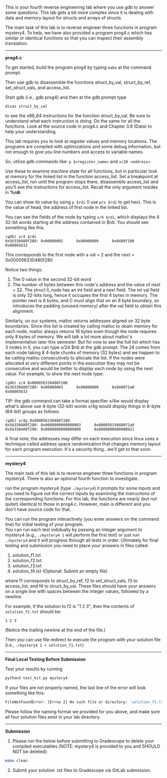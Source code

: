 This is your fourth reverse engineering lab where you use gdb to answer some questions.
This lab gets a bit more complex since it is dealing with data and memory layout for structs
and arrays of structs.

The main task of this lab is to reverse engineer three functions in program mystery4.
To help, we have also provided a program prog4.c which has similar or identical 
functions so that you can inspect their assembly translation.

***

**prog4.c**

To get started, build the program prog4 by typing `make` at the command prompt.

Then use gdb to disassemble the functions struct_by_val, struct_by_ref, set_struct_vals, and access_list.  

Start gdb (i.e., gdb prog4) and then at the gdb prompt type 
```
disas struct_by_val
```
to see the x86_64 instructions for the function struct_by_val.  Be sure to understand what each instruction is doing. Do the same for all the functions.  Look at the source code in prog4.c 
and Chapter 3.8 (Data) to help your understanding.

This lab requires you to look at register values and memory locations. The programs are
compiled with optimizations and some debug information, but not enough to give you
line numbers and access to variable names.  

So, utilize gdb commands like:
`p $<register_name>` and `x/20 <address>`.

Use these to examine machine state for all functions, but in particular look at memory for the linked list in the function access_list. 
Set a breakpoint at access_list, run until the program stops there, disassemble access_list and you'll see the instructions for access_list. Recall the only argument resides in **%rdi**.

You can show its value by using `p $rdi` (I use `p/x $rdi` to get hex). This is the value of head, the address of first node in the linked list. 

You can see the fields of the node by typing `x/4 $rdi`, which displays
the 4 32-bit words starting at the address contained in $rdi. You should see something like this.
```
(gdb) x/4 $rdi
0x56330480f260: 0x00000002      0x00000000      0x0480f280      0x00005633
```
This corresponds to the first node with a val = 2 and the next =  0x000056330480f280

Notice two things: 
1. The 0 value in the second 32-bit word
2. The number of bytes between this node's address and the value of next = 32.   The struct ll_node has an int field and a next field.  The int val field is only 32-bits long, hence it occupies the first 4 bytes in memory. The pointer next is 8 bytes, and C must align that on an 8 byte boundary, so introduces the padding (unused memory) after the val field to obtain this alignment.

Similarly, on our systems, malloc returns addresses aligned on 32 byte boundaries.  Since this list is created
by calling malloc to obain memory for each node, malloc always returns 16 bytes even though
the node requires only 8 bytes of memory. We will talk a lot more about malloc's implementation later this semester.
But for now to see the full list which has 3 nodes in it, you can type x/24 $rdi at the gdb prompt.
The 24 comes from each node taking 8 4-byte chunks of memory (32 bytes) and we happen to be
calling malloc consecutively to allocate the list. If the nodes were allocated at very different
points in the execution they may not be consecutive and would be better to display each node by 
using the next value. For example, to show the next node type:
```
(gdb) x/4 0x000056330480f280
0x56330480f280: 0x00000003      0x00000000      0x0480f2a0      0x00005633
```

TIP: the gdb command can take a format specifier x/4w would display what's above use 4-byte (32-bit) words
x/4g would display things in 8-byte (64-bit) groups as follows: 
```
(gdb) x/4g 0x000056330480f280
0x56330480f280: 0x0000000000000003      0x000056330480f2a0
0x56330480f290: 0x0000000000000000      0x0000000000000021
```

A final note, the addresses may differ on each execution since linux uses a technique 
called address space randomization that changes memory layout for each program execution.
It's a security thing...we'll get to that soon.

***

**mystery4**

The main task of this lab is to reverse engineer three functions in program mystery4.
There is also an optional fourth function to investigate.

run the program mystery4 (type `./mystery4`) it prompts for some inputs and you need to figure out the
correct inputs by examining the instructions of the corresponding functions.  For this lab, the functions
are nearly (but not quite!) identical to those in prog4.c. However, main is different and you don't have source code for that.

You can run the program interactively (you enter answers on the command line)
for initial testing of your program.  
You can run each test indidually by passing an integer 
argument to mystery4 (e.g., `./mystery4 1` will perform the first test) or just run `./mystery4` and it will progress
through all tests in order.
Ultimately for final testing and submission you need to 
place your answers in files called:
1. solution_f1.txt
2. solution_f2.txt
3. solution_f3.txt
4. solution_f4.txt (Optional: Submit an empty file)
   
where f1 corresponds to struct_by_ref,
f2 to set_struct_vals, 
f3 to access_list, 
and f4 to struct_by_val. These files should have your answers
on a single line with spaces between the integer values, followed by a newline. 

For example, if the solution to f2 is "1 2 3", then the contents of `solution_f2.txt` should be:
```text
1 2 3

```
(Notice the trailing newline at the end of the
file.)

Then you can use file redirect to execute the 
program with your solution file (i.e., `./mystery4 1 < solution_f1.txt`)

***

**Final Local Testing Before Submission** 

Test your results by running
```bash
python3 test_kit.py mystery4
```

If your files are not properly named, the last line of the error will look something like this:

```bash
FileNotFoundError: [Errno 2] No such file or directory: 'solution_f1.txt'
```

Please follow the naming format we provided for you above, and make sure all four solution files exist in your lab directory.

***

**Submission**

1. Please run the below before submitting to Gradescope to delete your compiled executables (NOTE: mystery4 is provided to you and SHOULD NOT be deleted):
```bash
make clean
```

2. Submit your solution .txt files to Gradescope via GitLab submission.
